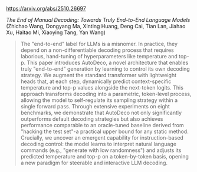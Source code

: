 https://arxiv.org/abs/2510.26697

*The End of Manual Decoding: Towards Truly End-to-End Language Models* (Zhichao Wang, Dongyang Ma, Xinting Huang, Deng Cai, Tian Lan, Jiahao Xu, Haitao Mi, Xiaoying Tang, Yan Wang)

> The "end-to-end" label for LLMs is a misnomer. In practice, they depend on a non-differentiable decoding process that requires laborious, hand-tuning of hyperparameters like temperature and top-p. This paper introduces AutoDeco, a novel architecture that enables truly "end-to-end" generation by learning to control its own decoding strategy. We augment the standard transformer with lightweight heads that, at each step, dynamically predict context-specific temperature and top-p values alongside the next-token logits. This approach transforms decoding into a parametric, token-level process, allowing the model to self-regulate its sampling strategy within a single forward pass. Through extensive experiments on eight benchmarks, we demonstrate that AutoDeco not only significantly outperforms default decoding strategies but also achieves performance comparable to an oracle-tuned baseline derived from "hacking the test set"-a practical upper bound for any static method. Crucially, we uncover an emergent capability for instruction-based decoding control: the model learns to interpret natural language commands (e.g., "generate with low randomness") and adjusts its predicted temperature and top-p on a token-by-token basis, opening a new paradigm for steerable and interactive LLM decoding.

